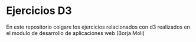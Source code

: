 # Ejercicios D3

En este repositorio colgare los ejercicios relacionados con d3 realizados en el modulo de desarrollo de aplicaciones web (Borja Moll)
